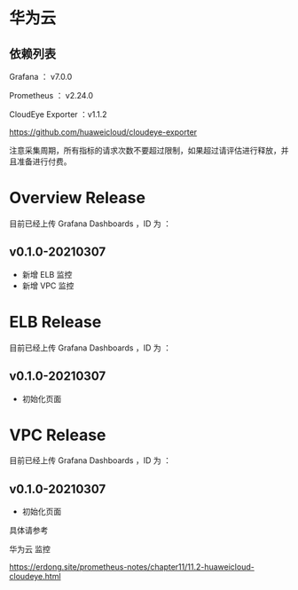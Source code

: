# 华为云

## 依赖列表

Grafana ： v7.0.0

Prometheus ： v2.24.0

CloudEye Exporter ：v1.1.2

https://github.com/huaweicloud/cloudeye-exporter

注意采集周期，所有指标的请求次数不要超过限制，如果超过请评估进行释放，并且准备进行付费。

 

# Overview Release 
目前已经上传 Grafana Dashboards ，ID 为 ：
## v0.1.0-20210307
  * 新增 ELB 监控
  * 新增 VPC 监控

# ELB Release 
目前已经上传 Grafana Dashboards ，ID 为 ：
## v0.1.0-20210307
  * 初始化页面

# VPC Release 
目前已经上传 Grafana Dashboards ，ID 为 ：
## v0.1.0-20210307
  * 初始化页面


具体请参考 

华为云 监控

https://erdong.site/prometheus-notes/chapter11/11.2-huaweicloud-cloudeye.html



